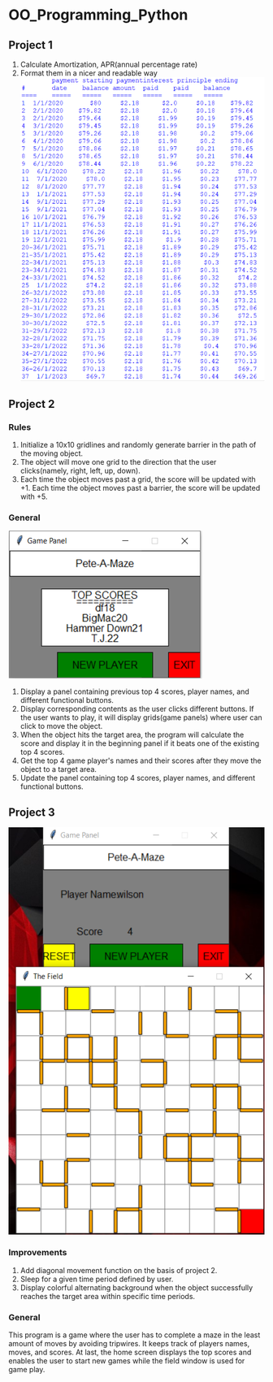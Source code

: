 # OO_Programming_Python
## Project 1
1. Calculate Amortization, APR(annual percentage rate)
2. Format them in a nicer and readable way
![interest](https://github.com/yichenghuang980/OO_Programming_Python/blob/master/screenshots/pj1.png)

## Project 2
### Rules
1. Initialize a 10x10 gridlines and randomly generate barrier in the path of the moving object.
2. The object will move one grid to the direction that the user clicks(namely, right, left, up, down).
3. Each time the object moves past a grid, the score will be updated with +1. Each time the object moves past a barrier, the score will be updated with +5.
### General
![gameStart](https://github.com/yichenghuang980/OO_Programming_Python/blob/master/screenshots/pj2_start.png)

1. Display a panel containing previous top 4 scores, player names, and different functional buttons.
2. Display corresponding contents as the user clicks different buttons. If the user wants to play, it will display grids(game panels) where user can click to move the object.
3. When the object hits the target area, the program will calculate the score and display it in the beginning panel if it beats one of the existing top 4 scores.
4. Get the top 4 game player's names and their scores after they move the object to a target area.
5. Update the panel containing top 4 scores, player names, and different functional buttons.

## Project 3
![gameMiddle](https://github.com/yichenghuang980/OO_Programming_Python/blob/master/screenshots/pj2_play.png)

### Improvements
1. Add diagonal movement function on the basis of project 2.
2. Sleep for a given time period defined by user.
3. Display colorful alternating background when the object successfully reaches the target area within specific time periods.
### General
This program is a game where the user has to complete a maze in the least amount of moves by avoiding tripwires. It keeps track of players names, moves, and scores. At last, the home screen displays the top scores and enables the user to start new games while the field window is used for game play.
